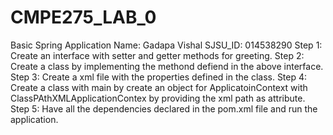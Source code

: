 # CMPE275_LAB_0

Basic Spring Application
Name: Gadapa Vishal
SJSU_ID: 014538290
Step 1: Create an interface with setter and getter methods for greeting.
Step 2: Create a class by implementing the methond defiend in the above interface.
Step 3: Create a xml file with the properties defined in the class.
Step 4: Create a class with main by create an object for ApplicatoinContext with ClassPAthXMLApplicationContex by providing the xml path as attribute.
Step 5: Have all the dependencies declared in the pom.xml file and run the application.
